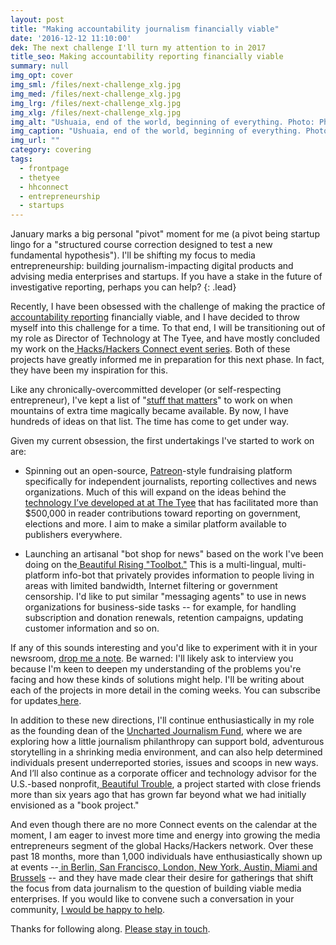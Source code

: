 ```yaml
---
layout: post
title: "Making accountability journalism financially viable"
date: '2016-12-12 11:10:00'
dek: The next challenge I'll turn my attention to in 2017
title_seo: Making accountability reporting financially viable
summary: null
img_opt: cover
img_sml: /files/next-challenge_xlg.jpg
img_med: /files/next-challenge_xlg.jpg
img_lrg: /files/next-challenge_xlg.jpg
img_xlg: /files/next-challenge_xlg.jpg
img_alt: "Ushuaia, end of the world, beginning of everything. Photo: Phillip Smith"
img_caption: "Ushuaia, end of the world, beginning of everything. Photo: Phillip Smith"
img_url: ""
category: covering
tags: 
  - frontpage
  - thetyee
  - hhconnect
  - entrepreneurship
  - startups
---
```


January marks a big personal "pivot" moment for me (a pivot being startup lingo for a "structured course correction designed to test a new fundamental hypothesis"). I'll be shifting my focus to media entrepreneurship: building journalism-impacting digital products and advising media enterprises and startups. If you have a stake in the future of investigative reporting, perhaps you can help?
{: .lead}

Recently, I have been obsessed with the challenge of making the practice of[ accountability reporting](https://en.wikipedia.org/wiki/Investigative_journalism) financially viable, and I have decided to throw myself into this challenge for a time. To that end, I will be transitioning out of my role as Director of Technology at The Tyee, and have mostly concluded my work on the[ Hacks/Hackers Connect event series](http://connect.hackshackers.com/). Both of these projects have greatly informed me in preparation for this next phase. In fact, they have been my inspiration for this.

Like any chronically-overcommitted developer (or self-respecting entrepreneur), I've kept a list of "[stuff that matters](http://radar.oreilly.com/2009/01/work-on-stuff-that-matters-fir.html)" to work on when mountains of extra time magically became available. By now, I have hundreds of ideas on that list. The time has come to get under way.

Given my current obsession, the first undertakings I've started to work on are:

* Spinning out an open-source, [Patreon](https://www.patreon.com/)-style fundraising platform specifically for independent journalists, reporting collectives and news organizations. Much of this will expand on the ideas behind the [technology I’ve developed at at The Tyee](https://support.thetyee.ca/powermap) that has facilitated more than $500,000 in reader contributions toward reporting on government, elections and more. I aim to make a similar platform available to publishers everywhere.

* Launching an artisanal "bot shop for news" based on the work I've been doing on the[ Beautiful Rising "Toolbot."](https://beautifulrising.org/platforms/chatbot) This is a multi-lingual, multi-platform info-bot that privately provides information to people living in areas with limited bandwidth, Internet filtering or government censorship. I'd like to put similar "messaging agents" to use in news organizations for business-side tasks -- for example, for handling subscription and donation renewals, retention campaigns, updating customer information and so on.

If any of this sounds interesting and you'd like to experiment with it in your newsroom, [drop me a note](http://phillipadsmith.com/about/#contact). Be warned: I'll likely ask to interview you because I'm keen to deepen my understanding of the problems you're facing and how these kinds of solutions might help. I'll be writing about each of the projects in more detail in the coming weeks. You can subscribe for updates[ here](https://tinyletter.com/phillipadsmith).

In addition to these new directions, I'll continue enthusiastically in my role as the founding dean of the [Uncharted Journalism Fund](https://unchartedjournalism.org/), where we are exploring how a little journalism philanthropy can support bold, adventurous storytelling in a shrinking media environment, and can also help determined individuals present underreported stories, issues and scoops in new ways. And I’ll also continue as a corporate officer and technology advisor for the U.S.-based nonprofit,[ Beautiful Trouble](http://beautifultrouble.org/), a project started with close friends more than six years ago that has grown far beyond what we had initially envisioned as a "book project."

And even though there are no more Connect events on the calendar at the moment, I am eager to invest more time and energy into growing the media entrepreneurs segment of the global Hacks/Hackers network. Over these past 18 months, more than 1,000 individuals have enthusiastically shown up at events --[ in Berlin, San Francisco, London, New York, Austin, Miami and Brussels](http://connect.hackshackers.com/) -- and they have made clear their desire for gatherings that shift the focus from data journalism to the question of building viable media enterprises. If you would like to convene such a conversation in your community, [I would be happy to help](http://phillipadsmith.com/about/#contact).

Thanks for following along. [Please stay in touch](http://phillipadsmith.com/about/#contact).

